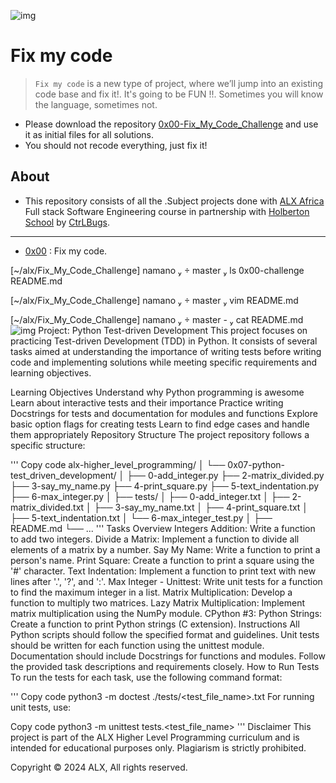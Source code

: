 ![img](https://assets.imaginablefutures.com/media/images/ALX_Logo.max-200x150.png)

# Fix my code

>`Fix my code` is a new type of project, where we’ll jump into an existing code base and fix it!. It's going to be FUN !!.
>Sometimes you will know the language, sometimes not.

- Please download the repository [0x00-Fix\_My\_Code\_Challenge](https://github.com/holbertonschool/0x00-Fix_My_Code_Challenge) and use it as initial files for all solutions.
- You should not recode everything, just fix it!

## About

- This repository consists of all the .Subject projects done with [ALX Africa](https://www.alxafrica.com/) Full stack Software Engineering course in partnership with [Holberton School](https://www.holbertonschool.com/) by [CtrLBugs](https://github.com/ctrlbugs/).
---

- [0x00](./0x00-challenge) : Fix my code.

               
 [~/alx/Fix_My_Code_Challenge]
 namano   master  ls
0x00-challenge  README.md
               
 [~/alx/Fix_My_Code_Challenge]
 namano   master  vim README.md  
               
 [~/alx/Fix_My_Code_Challenge]
 namano   master -  cat README.md
![img](https://assets.imaginablefutures.com/media/images/ALX_Logo.max-200x150.png)
Project: Python Test-driven Development
This project focuses on practicing Test-driven Development (TDD) in Python. It consists of several tasks aimed at understanding the importance of writing tests before writing code and implementing solutions while meeting specific requirements and learning objectives.

Learning Objectives
Understand why Python programming is awesome
Learn about interactive tests and their importance
Practice writing Docstrings for tests and documentation for modules and functions
Explore basic option flags for creating tests
Learn to find edge cases and handle them appropriately
Repository Structure
The project repository follows a specific structure:

'''
Copy code
alx-higher_level_programming/
│
└── 0x07-python-test_driven_development/
    │
    ├── 0-add_integer.py
    ├── 2-matrix_divided.py
    ├── 3-say_my_name.py
    ├── 4-print_square.py
    ├── 5-text_indentation.py
    ├── 6-max_integer.py
    │
    ├── tests/
    │   ├── 0-add_integer.txt
    │   ├── 2-matrix_divided.txt
    │   ├── 3-say_my_name.txt
    │   ├── 4-print_square.txt
    │   ├── 5-text_indentation.txt
    │   └── 6-max_integer_test.py
    │
    ├── README.md
    └── ...
    '''
Tasks Overview
Integers Addition: Write a function to add two integers.
Divide a Matrix: Implement a function to divide all elements of a matrix by a number.
Say My Name: Write a function to print a person's name.
Print Square: Create a function to print a square using the '#' character.
Text Indentation: Implement a function to print text with new lines after '.', '?', and ':'.
Max Integer - Unittest: Write unit tests for a function to find the maximum integer in a list.
Matrix Multiplication: Develop a function to multiply two matrices.
Lazy Matrix Multiplication: Implement matrix multiplication using the NumPy module.
CPython #3: Python Strings: Create a function to print Python strings (C extension).
Instructions
All Python scripts should follow the specified format and guidelines.
Unit tests should be written for each function using the unittest module.
Documentation should include Docstrings for functions and modules.
Follow the provided task descriptions and requirements closely.
How to Run Tests
To run the tests for each task, use the following command format:

'''
Copy code
python3 -m doctest ./tests/<test_file_name>.txt
For running unit tests, use:

Copy code
python3 -m unittest tests.<test_file_name>
'''
Disclaimer
This project is part of the ALX Higher Level Programming curriculum and is intended for educational purposes only. Plagiarism is strictly prohibited.

Copyright © 2024 ALX, All rights reserved.
